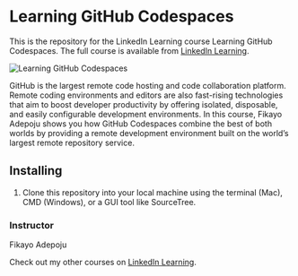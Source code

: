 # Learning GitHub Codespaces
This is the repository for the LinkedIn Learning course Learning GitHub Codespaces. The full course is available from [LinkedIn Learning][lil-course-url].

![Learning GitHub Codespaces][lil-thumbnail-url] 

GitHub is the largest remote code hosting and code collaboration platform. Remote coding environments and editors are also fast-rising technologies that aim to boost developer productivity by offering isolated, disposable, and easily configurable development environments. In this course, Fikayo Adepoju shows you how GitHub Codespaces combine the best of both worlds by providing a remote development environment built on the world’s largest remote repository service.


## Installing
1. Clone this repository into your local machine using the terminal (Mac), CMD (Windows), or a GUI tool like SourceTree.


### Instructor

Fikayo Adepoju 


Check out my other courses on [LinkedIn Learning](https://www.linkedin.com/learning/instructors/fikayo-adepoju).

[lil-course-url]: https://www.linkedin.com/learning/learning-github-codespaces?dApp=59033956
[lil-thumbnail-url]: https://cdn.lynda.com/course/2479226/2479226-1666201818538-16x9.jpg
